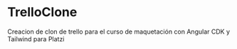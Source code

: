 # TrelloClone
Creacion de clon de trello para el curso de maquetación con Angular CDK y Tailwind para Platzi
